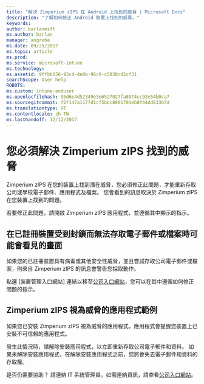 ```yaml
---
title: "解決 Zimperium zIPS 在 Android 上找到的威脅 | Microsoft Docs"
description: "了解如何修正 Android 裝置上找到的威脅。"
keywords: 
author: barlanmsft
ms.author: barlan
manager: angrobe
ms.date: 09/25/2017
ms.topic: article
ms.prod: 
ms.service: microsoft-intune
ms.technology: 
ms.assetid: 9ffbb656-93cd-4e0b-96c0-c5038cd2cf31
searchScope: User help
ROBOTS: 
ms.custom: intune-enduser
ms.openlocfilehash: 95d6e4d52349e3e6527027fa8074cc92e54b0ca7
ms.sourcegitcommit: f2f147a1177d1cf5bbc8001701eb8f44dd833b7d
ms.translationtype: HT
ms.contentlocale: zh-TW
ms.lasthandoff: 12/12/2017
---
```

# <a name="you-need-to-resolve-a-threat-found-by-zimperium-zips"></a>您必須解決 Zimperium zIPS 找到的威脅

Zimperium zIPS 在您的裝置上找到潛在威脅，您必須修正此問題，才能重新存取公司或學校電子郵件、應用程式及檔案。 您會看到的訊息取決於 Zimperium zIPS 在您裝置上找到的問題。

若要修正此問題，請開啟 Zimperium zIPS 應用程式，並遵循其中顯示的指示。

## <a name="what-you-might-see-if-your-enrolled-device-is-blocked-from-accessing-email-or-files"></a>在已註冊裝置受到封鎖而無法存取電子郵件或檔案時可能會看見的畫面

如果您的已註冊裝置具有病毒或其他安全性威脅，並且嘗試存取公司電子郵件或檔案，則來自 Zimperium zIPS 的訊息會警告您採取動作。

點選 [裝置管理入口網站] 連結以移至[公司入口網站](https://portal.manage.microsoft.com#HelpDeskDialog)，您可以在其中遵循如何修正問題的指示。

## <a name="example-of-an-app-that-zimperium-zips-sees-as-a-threat"></a>Zimperium zIPS 視為威脅的應用程式範例

如果您已安裝 Zimperium zIPS 視為威脅的應用程式，應用程式會提醒您裝置上已安裝不可信賴的應用程式。

發生此情況時，請解除安裝應用程式，以立即重新存取公司電子郵件和資料。 如果未解除安裝應用程式，在解除安裝應用程式之前，您將會失去電子郵件和資料的存取權。

是否仍需要協助？ 請連絡 IT 系統管理員。如需連絡資訊，請查看[公司入口網站](https://portal.manage.microsoft.com#HelpDeskDialog)。
